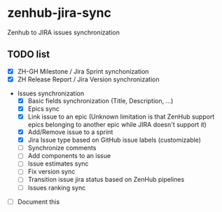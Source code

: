 # zenhub-jira-sync

Zenhub to JIRA issues synchronization

## TODO list

* [X] ZH-GH Milestone / Jira Sprint synchonization
* [X] ZH Release Report / Jira Version synchronization
* Issues synchronization
  * [X] Basic fields synchronization (Title, Description, ...)
  * [X] Epics sync
  * [X] Link issue to an epic (Unknown limitation is that ZenHub support epics belonging to another epic while JIRA doesn't support it)
  * [X] Add/Remove issue to a sprint
  * [X] Jira Issue type based on GitHub issue labels (customizable)
  * [ ] Synchronize comments
  * [ ] Add components to an issue
  * [ ] Issue estimates sync
  * [ ] Fix version sync
  * [ ] Transition issue jira status based on ZenHub pipelines
  * [ ] Issues ranking sync
* [ ] Document this
